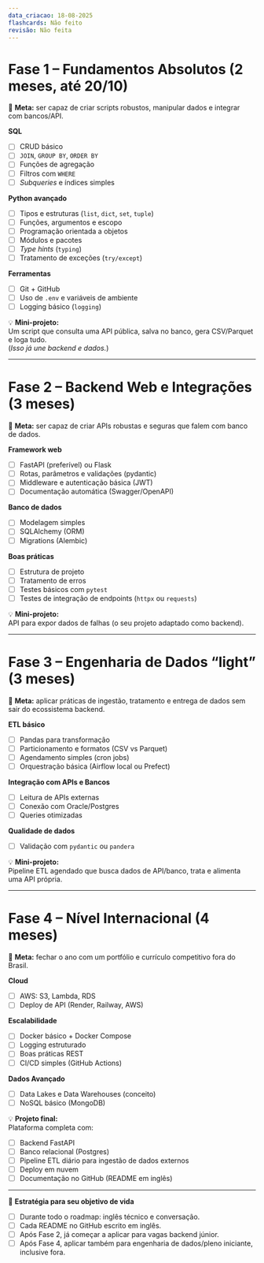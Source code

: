 ```yaml
---
data_criacao: 18-08-2025
flashcards: Não feito
revisão: Não feita
---
```

# Fase 1 – Fundamentos Absolutos (2 meses, até 20/10)

🎯 **Meta:** ser capaz de criar scripts robustos, manipular dados e integrar com bancos/API.

**SQL**

- [ ]  CRUD básico
- [ ]  `JOIN`, `GROUP BY`, `ORDER BY`
- [ ]  Funções de agregação
- [ ]  Filtros com `WHERE`
- [ ]  _Subqueries_ e índices simples

**Python avançado**

- [ ]  Tipos e estruturas (`list`, `dict`, `set`, `tuple`)
- [ ]  Funções, argumentos e escopo
- [ ]  Programação orientada a objetos
- [ ]  Módulos e pacotes
- [ ]  _Type hints_ (`typing`)
- [ ]  Tratamento de exceções (`try/except`)

**Ferramentas**

- [ ]  Git + GitHub
- [ ]  Uso de `.env` e variáveis de ambiente
- [ ]  Logging básico (`logging`)

💡 **Mini-projeto:**  
Um script que consulta uma API pública, salva no banco, gera CSV/Parquet e loga tudo.  
(_Isso já une backend e dados._)

---

# Fase 2 – Backend Web e Integrações (3 meses)

🎯 **Meta:** ser capaz de criar APIs robustas e seguras que falem com banco de dados.

**Framework web**

- [ ] FastAPI (preferível) ou Flask
- [ ] Rotas, parâmetros e validações (pydantic)
- [ ] Middleware e autenticação básica (JWT)
- [ ] Documentação automática (Swagger/OpenAPI)

**Banco de dados**

- [ ] Modelagem simples
- [ ] SQLAlchemy (ORM)
- [ ] Migrations (Alembic)

**Boas práticas**

- [ ] Estrutura de projeto
- [ ] Tratamento de erros
- [ ] Testes básicos com `pytest`
- [ ] Testes de integração de endpoints (`httpx` ou `requests`)

💡 **Mini-projeto:**  
API para expor dados de falhas (o seu projeto adaptado como backend).

---

# Fase 3 – Engenharia de Dados “light” (3 meses)

🎯 **Meta:** aplicar práticas de ingestão, tratamento e entrega de dados sem sair do ecossistema backend.

**ETL básico**

- [ ] Pandas para transformação
- [ ] Particionamento e formatos (CSV vs Parquet)
- [ ] Agendamento simples (cron jobs)
- [ ] Orquestração básica (Airflow local ou Prefect)

**Integração com APIs e Bancos**

- [ ] Leitura de APIs externas
- [ ] Conexão com Oracle/Postgres
- [ ] Queries otimizadas

**Qualidade de dados**

- [ ] Validação com `pydantic` ou `pandera`

💡 **Mini-projeto:**  
Pipeline ETL agendado que busca dados de API/banco, trata e alimenta uma API própria.

---

# Fase 4 – Nível Internacional (4 meses)

🎯 **Meta:** fechar o ano com um portfólio e currículo competitivo fora do Brasil.

**Cloud**

- [ ] AWS: S3, Lambda, RDS
- [ ] Deploy de API (Render, Railway, AWS)

**Escalabilidade**

- [ ] Docker básico + Docker Compose
- [ ] Logging estruturado
- [ ] Boas práticas REST
- [ ] CI/CD simples (GitHub Actions)

**Dados Avançado**

- [ ] Data Lakes e Data Warehouses (conceito)
- [ ] NoSQL básico (MongoDB)

💡 **Projeto final:**  
Plataforma completa com:

- [ ] Backend FastAPI
- [ ] Banco relacional (Postgres)
- [ ] Pipeline ETL diário para ingestão de dados externos
- [ ] Deploy em nuvem
- [ ] Documentação no GitHub (README em inglês)

---

📌 **Estratégia para seu objetivo de vida**

- [ ] Durante todo o roadmap: inglês técnico e conversação.    
- [ ] Cada README no GitHub escrito em inglês.
- [ ] Após Fase 2, já começar a aplicar para vagas backend júnior.
- [ ] Após Fase 4, aplicar também para engenharia de dados/pleno iniciante, inclusive fora.
